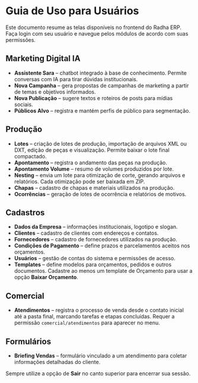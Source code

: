 # Guia de Uso para Usuários

Este documento resume as telas disponíveis no frontend do Radha ERP.
Faça login com seu usuário e navegue pelos módulos de acordo com suas permissões.

## Marketing Digital IA
- **Assistente Sara** – chatbot integrado à base de conhecimento. Permite conversas com IA para tirar dúvidas institucionais.
- **Nova Campanha** – gera propostas de campanhas de marketing a partir de temas e objetivos informados.
- **Nova Publicação** – sugere textos e roteiros de posts para mídias sociais.
- **Públicos Alvo** – registra e mantém perfis de público para segmentação.

## Produção
- **Lotes** – criação de lotes de produção, importação de arquivos XML ou DXT, edição de peças e visualização. Permite baixar o lote final compactado.
- **Apontamento** – registra o andamento das peças na produção.
- **Apontamento Volume** – resumo de volumes produzidos por lote.
- **Nesting** – envia um lote para otimização de corte, gerando arquivos e relatórios. Cada otimização pode ser baixada em ZIP.
- **Chapas** – cadastro de chapas e materiais utilizados na produção.
- **Ocorrências** – geração de lotes de ocorrência e relatórios de motivos.

## Cadastros
 - **Dados da Empresa** – informações institucionais, logotipo e slogan.
- **Clientes** – cadastro de clientes com endereços e contatos.
- **Fornecedores** – cadastro de fornecedores utilizados na produção.
- **Condições de Pagamento** – define prazos e parcelamentos aceitos nos orçamentos.
- **Usuários** – gestão de contas do sistema e permissões de acesso.
- **Templates** – define modelos para orçamentos, pedidos e outros documentos. Cadastre ao menos um template de Orçamento para usar a opção **Baixar Orçamento**.

## Comercial
- **Atendimentos** – registra o processo de venda desde o contato inicial até a pasta final, marcando tarefas e etapas concluídas. Requer a permissão `comercial/atendimentos` para aparecer no menu.

## Formulários
- **Briefing Vendas** – formulário vinculado a um atendimento para coletar informações detalhadas do cliente.

Sempre utilize a opção de **Sair** no canto superior para encerrar sua sessão.


